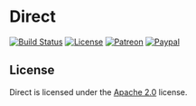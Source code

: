 # Direct

[![Build Status](https://travis-ci.org/LXGaming/Direct.svg?branch=master)](https://travis-ci.org/LXGaming/Direct)
[![License](https://lxgaming.github.io/badges/License-Apache%202.0-blue.svg)](https://www.apache.org/licenses/LICENSE-2.0)
[![Patreon](https://lxgaming.github.io/badges/Patreon-donate-yellow.svg)](https://www.patreon.com/lxgaming)
[![Paypal](https://lxgaming.github.io/badges/Paypal-donate-yellow.svg)](https://www.paypal.com/cgi-bin/webscr?cmd=_s-xclick&hosted_button_id=CZUUA6LE7YS44&item_name=Direct+(from+GitHub.com))

## License
Direct is licensed under the [Apache 2.0](https://www.apache.org/licenses/LICENSE-2.0) license.
